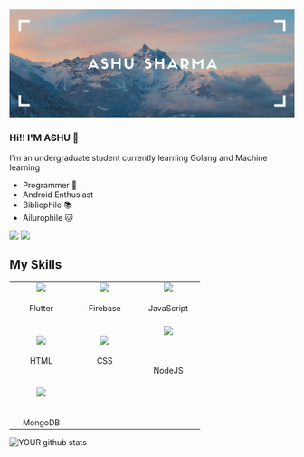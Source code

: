 <img src="https://github.com/AshuSharma7/ashusharma7/blob/master/cover.png">

### Hi!! I'M ASHU 👋
I'm an undergraduate student currently learning Golang and Machine learning
- Programmer 🌃
- Android Enthusiast 
- Bibliophile 📚
- Ailurophile 🐱

[<img src="https://img.shields.io/badge/twitter-%231DA1F2.svg?&style=for-the-badge&logo=twitter&logoColor=white" />](https://twitter.com/ashu7sharma) [<img src="https://img.shields.io/badge/linkedin-%230077B5.svg?&style=for-the-badge&logo=linkedin&logoColor=white" />](https://www.linkedin.com/in/ashusharma7/)

## My Skills
<table>
  <tbody>
    <tr>
      <td width=25% align="center">
        <img width=100 src="https://symbols.getvecta.com/stencil_80/64_flutter-icon.4fa6a5627f.svg">
        <br><br><span>Flutter
          </td>
        <td width=25% align="center">
        <img width=100 src="https://symbols.getvecta.com/stencil_3/3_firebase.7a27120886.svg">
        <br><br><span>Firebase
          </td>
        <td width=25% align="center">
        <img width=100 src="https://symbols.getvecta.com/stencil_25/2_javascript.4ce34e7594.svg">
        <br><br><span>JavaScript
          </td>
    </tr>
    <tr>
      <td width=25% align="center">
        <br><img width=100 src="https://symbols.getvecta.com/stencil_83/80_html5-icon.188a97e7dd.svg">
        <br><br><span>HTML<br>
          </td>
      <td width=25% align="center">
        <br><img width=100 src="https://symbols.getvecta.com/stencil_25/1_css3.3ce30826ea.svg">
        <br><br><span>CSS<br>
          </td>
        <td width=25% align="center">
        <br><img width=100 src="https://symbols.getvecta.com/stencil_89/57_nodejs.a241d2807d.svg"><br><br>
        <br><br><span>NodeJS
          </td>
    </tr>
    <tr>
      <td width=25% align="center">
        <br><img width=100 src="https://symbols.getvecta.com/stencil_88/108_mongodb.e1b50f67e6.svg"><br>
        <br><br><span>MongoDB<br>
          </td>
    </tr>
  </tbody>
  </table>


![YOUR github stats](https://github-readme-stats.vercel.app/api?username=ashusharma7&show_icons=true)


<!--
**AshuSharma7/ashusharma7** is a ✨ _special_ ✨ repository because its `README.md` (this file) appears on your GitHub profile.

Here are some ideas to get you started:

- 🔭 I’m currently working on ...
- 🌱 I’m currently learning ...
- 👯 I’m looking to collaborate on ...
- 🤔 I’m looking for help with ...
- 💬 Ask me about ...
- 📫 How to reach me: ...
- 😄 Pronouns: ...
- ⚡ Fun fact: ...
-->
